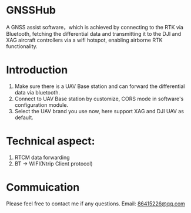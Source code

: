 # GNSSHub
A GNSS assist software，which is achieved by connecting to the RTK via Bluetooth, fetching the differential data and transmitting it to the DJI and XAG aircraft controllers via a wifi hotspot, enabling airborne RTK functionality.

# Introduction
1. Make sure there is a UAV Base station and can forward the differential data via bluetooth.
2. Connect to UAV Base station by customize, CORS mode in software's configuration module.
3. Select the UAV brand you use now, here support XAG and DJI UAV as default.

# Technical aspect:
1. RTCM data forwarding
2. BT -> WIFI(Ntrip Client protocol)

# Commuication
Please feel free to contact me if any questions. 
Email: 86415226@qq.com
